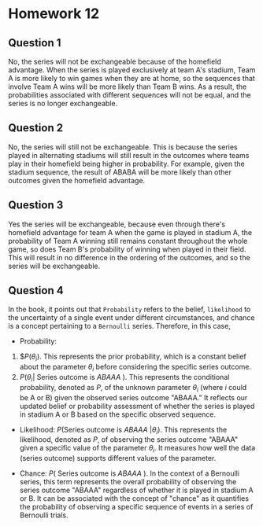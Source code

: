 # Homework 12
## Question 1

No, the series will not be exchangeable because of the homefield advantage. When the series is played exclusively at team A's stadium, Team A is more likely to win games when they are at home, so the sequences that involve Team A wins will be more likely than Team B wins. As a result, the probabilities associated with different sequences will not be equal, and the series is no longer exchangeable.

## Question 2

No, the series will still not be exchangeable. This is because the series played in alternating stadiums will still result in the outcomes where teams play in their homefield being higher in probability. For example, given the stadium sequence, the result of ABABA will be more likely than other outcomes given the homefield advantage.

## Question 3

Yes the series will be exchangeable, because even through there's homefield advantage for team A when the game is played in stadium A, the probability of Team A winning still remains constant throughout the whole game, so does Team B's probability of winning when played in their field. This will result in no difference in the ordering of the outcomes, and so the series will be exchangeable.

## Question 4

In the book, it points out that `Probability` refers to the belief, `likelihood` to the uncertainty of a single event under different circumstances, and chance is a concept pertaining to a `Bernoulli` series. Therefore, in this case, 

- Probability: 
1. $$P(\theta_i)$. This represents the prior probability, which is a constant belief about the parameter $\theta_i$ before considering the specific series outcome.
2. $P(\theta_i | \text{ Series outcome is } ABAAA\text{ })$. This represents the conditional probability, denoted as $P$, of the unknown parameter $\theta_i$ (where $i$ could be A or B) given the observed series outcome "ABAAA." It reflects our updated belief or probability assessment of whether the series is played in stadium A or B based on the specific observed sequence. 

- Likelihood: $P(\text{Series outcome is } ABAAA\text{ }|\theta_i)$. This represents the likelihood, denoted as $P$, of observing the series outcome "ABAAA" given a specific value of the parameter $\theta_i$. It measures how well the data (series outcome) supports different values of the parameter. 

- Chance: $P(\text{ Series outcome is } ABAAA\text{ })$. In the context of a Bernoulli series, this term represents the overall probability of observing the series outcome "ABAAA" regardless of whether it is played in stadium A or B. It can be associated with the concept of "chance" as it quantifies the probability of observing a specific sequence of events in a series of Bernoulli trials.
